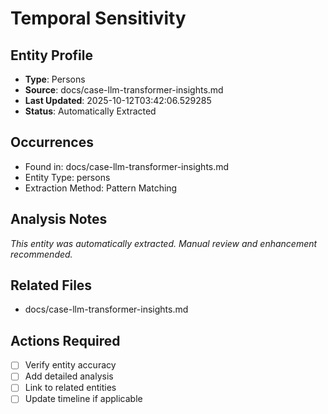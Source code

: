 # Temporal Sensitivity

## Entity Profile
- **Type**: Persons
- **Source**: docs/case-llm-transformer-insights.md
- **Last Updated**: 2025-10-12T03:42:06.529285
- **Status**: Automatically Extracted

## Occurrences
- Found in: docs/case-llm-transformer-insights.md
- Entity Type: persons
- Extraction Method: Pattern Matching

## Analysis Notes
*This entity was automatically extracted. Manual review and enhancement recommended.*

## Related Files
- docs/case-llm-transformer-insights.md

## Actions Required
- [ ] Verify entity accuracy
- [ ] Add detailed analysis
- [ ] Link to related entities
- [ ] Update timeline if applicable
